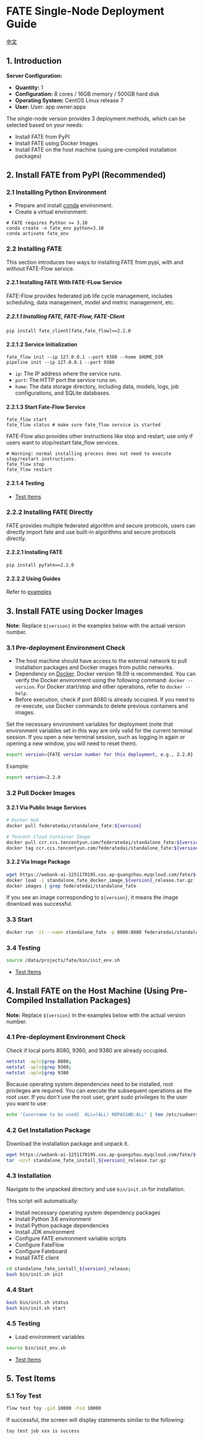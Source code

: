# FATE Single-Node Deployment Guide

[中文](./README.zh.md)

## 1. Introduction

**Server Configuration:**

- **Quantity:** 1
- **Configuration:** 8 cores / 16GB memory / 500GB hard disk
- **Operating System:** CentOS Linux release 7
- **User:** User: app owner:apps

The single-node version provides 3 deployment methods, which can be selected based on your needs:

- Install FATE from PyPI
- Install FATE using Docker Images
- Install FATE on the host machine (using pre-compiled installation packages)

## 2. Install FATE from PyPI (Recommended)

### 2.1 Installing Python Environment
- Prepare and install [conda](https://docs.conda.io/projects/miniconda/en/latest/) environment.
- Create a virtual environment:
```shell
# FATE requires Python >= 3.10
conda create -n fate_env python=3.10
conda activate fate_env
```

### 2.2 Installing FATE
This section introduces two ways to installing FATE from pypi, with and without FATE-Flow service.

#### 2.2.1 Installing FATE With FATE-FLow Service
FATE-Flow provides federated job life cycle management, includes scheduling, data management, model and metric management, etc.

##### 2.2.1.1 Installing FATE, FATE-Flow, FATE-Client
```shell
pip install fate_client[fate,fate_flow]==2.2.0
```
#### 2.2.1.2 Service Initialization
```shell
fate_flow init --ip 127.0.0.1 --port 9380 --home $HOME_DIR
pipeline init --ip 127.0.0.1 --port 9380
```
- `ip`: The IP address where the service runs.
- `port`: The HTTP port the service runs on.
- `home`: The data storage directory, including data, models, logs, job configurations, and SQLite databases.

#### 2.2.1.3 Start Fate-Flow Service

```shell
fate_flow start
fate_flow status # make sure fate_flow service is started
```

FATE-Flow also provides other instructions like stop and restart, use only if users want to stop/restart fate_flow services.
```shell
# Warning: normal installing process does not need to execute stop/restart instructions.
fate_flow stop
fate_flow restart
```

#### 2.2.1.4 Testing

- [Test Items](#5-Test-Items)

### 2.2.2 Installing FATE Directly
FATE provides multiple federated algorithm and secure protocols, 
users can directly import fate and use built-in algorithms and secure protocols directly.

#### 2.2.2.1 Installing FATE
```shell
pip install pyfate==2.2.0
```
#### 2.2.2.2 Using Guides
Refer to [examples](../../doc/2.0/fate/ml)


## 3. Install FATE using Docker Images

**Note:** Replace `${version}` in the examples below with the actual version number.

### 3.1 Pre-deployment Environment Check

- The host machine should have access to the external network to pull installation packages and Docker images from public networks.
- Dependency on [Docker](https://download.docker.com/linux/). Docker version 18.09 is recommended. You can verify the Docker environment using the following command: `docker --version`. For Docker start/stop and other operations, refer to `docker --help`.
- Before execution, check if port 8080 is already occupied. If you need to re-execute, use Docker commands to delete previous containers and images.

Set the necessary environment variables for deployment (note that environment variables set in this way are only valid for the current terminal session. If you open a new terminal session, such as logging in again or opening a new window, you will need to reset them).

```bash
export version={FATE version number for this deployment, e.g., 2.2.0}
```

Example:

```bash
export version=2.2.0
```

### 3.2 Pull Docker Images

#### 3.2.1 Via Public Image Services

```bash
# Docker Hub
docker pull federatedai/standalone_fate:${version}

# Tencent Cloud Container Image
docker pull ccr.ccs.tencentyun.com/federatedai/standalone_fate:${version}
docker tag ccr.ccs.tencentyun.com/federatedai/standalone_fate:${version} federatedai/standalone_fate:${version}
```

#### 3.2.2 Via Image Package

```bash
wget https://webank-ai-1251170195.cos.ap-guangzhou.myqcloud.com/fate/${version}/release/standalone_fate_docker_image_${version}_release.tar.gz
docker load -i standalone_fate_docker_image_${version}_release.tar.gz
docker images | grep federatedai/standalone_fate
```

If you see an image corresponding to `${version}`, it means the image download was successful.

### 3.3 Start

```bash
docker run -it --name standalone_fate -p 8080:8080 federatedai/standalone_fate:${version}
```

### 3.4 Testing

```bash
source /data/projects/fate/bin/init_env.sh
```

- [Test Items](#5-Test-Items)

## 4. Install FATE on the Host Machine (Using Pre-Compiled Installation Packages)

**Note:** Replace `${version}` in the examples below with the actual version number.

### 4.1 Pre-deployment Environment Check

Check if local ports 8080, 9360, and 9380 are already occupied.

```bash
netstat -apln|grep 8080;
netstat -apln|grep 9360;
netstat -apln|grep 9380
```

Because operating system dependencies need to be installed, root privileges are required. You can execute the subsequent operations as the root user. If you don't use the root user, grant sudo privileges to the user you want to use:

```bash
echo "{username to be used}  ALL=(ALL) NOPASSWD:ALL" | tee /etc/sudoers.d/{username to be used}
```

### 4.2 Get Installation Package

Download the installation package and unpack it.

```bash
wget https://webank-ai-1251170195.cos.ap-guangzhou.myqcloud.com/fate/${version}/release/standalone_fate_install_${version}_release.tar.gz;
tar -xzvf standalone_fate_install_${version}_release.tar.gz
```

### 4.3 Installation

Navigate to the unpacked directory and use `bin/init.sh` for installation.

This script will automatically:

- Install necessary operating system dependency packages
- Install Python 3.6 environment
- Install Python package dependencies
- Install JDK environment
- Configure FATE environment variable scripts
- Configure FateFlow
- Configure Fateboard
- Install FATE client

```bash
cd standalone_fate_install_${version}_release;
bash bin/init.sh init
```

### 4.4 Start

```bash
bash bin/init.sh status
bash bin/init.sh start
```

### 4.5 Testing

- Load environment variables

```bash
source bin/init_env.sh
```

- [Test Items](#4-Test-Items)

## 5. Test Items

### 5.1 Toy Test

```bash
flow test toy -gid 10000 -hid 10000
```

If successful, the screen will display statements similar to the following:

```bash
toy test job xxx is success
```
